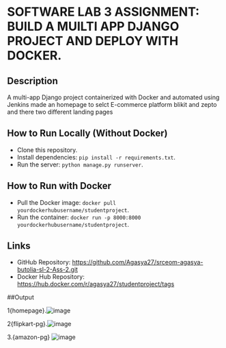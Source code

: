 # SOFTWARE LAB 3 ASSIGNMENT: BUILD A MUILTI APP DJANGO PROJECT AND DEPLOY WITH DOCKER.

## Description
A multi-app Django project containerized with Docker and automated using Jenkins 
made an homepage to selct E-commerce platform blikit and zepto and there two different landing pages

## How to Run Locally (Without Docker)
- Clone this repository.
- Install dependencies: `pip install -r requirements.txt`.
- Run the server: `python manage.py runserver`.

## How to Run with Docker
- Pull the Docker image: `docker pull yourdockerhubusername/studentproject`.
- Run the container: `docker run -p 8000:8000 yourdockerhubusername/studentproject`.

## Links
- GitHub Repository: https://github.com/Agasya27/srceom-agasya-butolia-sl-2-Ass-2.git
- Docker Hub Repository: https://hub.docker.com/r/agasya27/studentproject/tags

##Output

1{homepage}.![image](https://github.com/user-attachments/assets/c6b3ed69-f348-4ae8-8a4f-ad35fcf7acfc)

2{flipkart-pg}.![image](https://github.com/user-attachments/assets/d38d1c58-804e-4e48-8f80-67e8bb8809eb)

3.{amazon-pg} ![image](https://github.com/user-attachments/assets/75bb344f-e68b-4353-9223-a822703035de)


